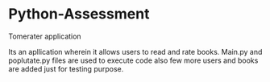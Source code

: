 # Python-Assessment

Tomerater application

Its an apllication wherein it allows users to read and rate books. Main.py and poplutate.py files are used to execute code also few more users and books are added just for testing purpose.

